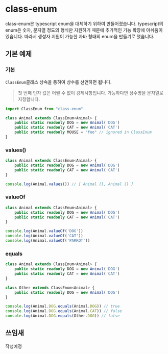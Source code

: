 # class-enum

class-enum은 typescript enum을 대체하기 위하여 만들어졌습니다. typescript의 enum은 숫자, 문자열 정도의 형식만 지원하기 때문에 추가적인 기능 확장에 아쉬움이 있습니다. 따라서 생성자
지원이 가능한 자바 형태의 enum을 만들기로 했습니다.

## 기본 예제

### 기본

`ClassEnum`클래스 상속을 통하여 상수를 선언하면 됩니다.

> 첫 번째 인자 값은 어쩔 수 없이 강제사항입니다. 가능하다면 상수명을 문자열로 지정합니다.

```typescript
import ClassEnum from "class-enum"

class Animal extends ClassEnum<Animal> {
    public static readonly DOG = new Animal('DOG')
    public static readonly CAT = new Animal('CAT')
    public static readonly MOUSE = "foo" // ignored in ClassEnum
}
```

### values()

```typescript
class Animal extends ClassEnum<Animal> {
    public static readonly DOG = new Animal('DOG')
    public static readonly CAT = new Animal('CAT')
}

console.log(Animal.values()) // [ Animal {}, Animal {} ]
```

### valueOf

```typescript
class Animal extends ClassEnum<Animal> {
    public static readonly DOG = new Animal('DOG')
    public static readonly CAT = new Animal('CAT')
}

console.log(Animal.valueOf('DOG'))
console.log(Animal.valueOf('CAT'))
console.log(Animal.valueOf('PARROT'))
```

### equals

```typescript
class Animal extends ClassEnum<Animal> {
    public static readonly DOG = new Animal('DOG')
    public static readonly CAT = new Animal('CAT')
}

class Other extends ClassEnum<Animal> {
    public static readonly DOG = new Animal('DOG')
}

console.log(Animal.DOG.equals(Animal.DOG)) // true
console.log(Animal.DOG.equals(Animal.CAT)) // false
console.log(Animal.DOG.equals(Other.DOG)) // false
```

## 쓰임새

작성예정